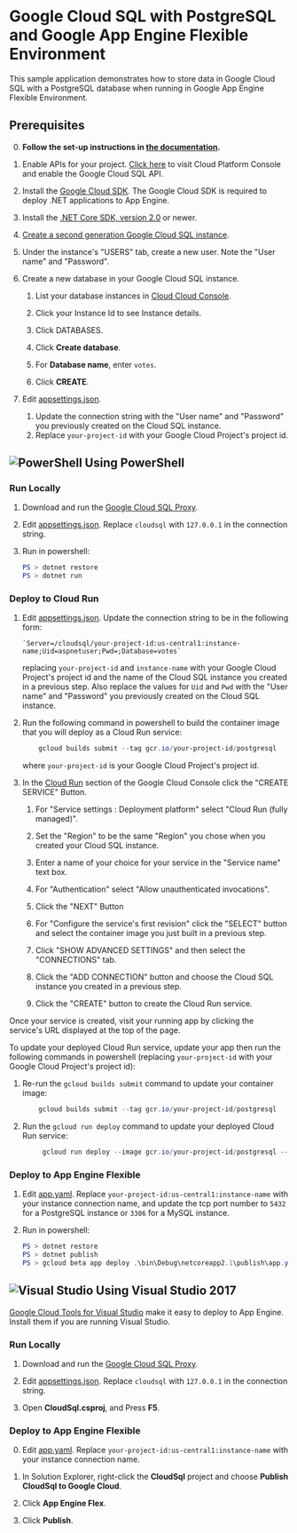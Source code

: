 # Google Cloud SQL with PostgreSQL and Google App Engine Flexible Environment

This sample application demonstrates how to store data in Google Cloud SQL
with a PostgreSQL database when running in Google App Engine Flexible Environment.

## Prerequisites

0.  **Follow the set-up instructions in [the documentation](https://cloud.google.com/dotnet/docs/setup).**
  
1.  Enable APIs for your project.
    [Click here](https://console.cloud.google.com/flows/enableapi?apiid=sqladmin.googleapis.com&showconfirmation=true)
    to visit Cloud Platform Console and enable the Google Cloud SQL API.

2.  Install the [Google Cloud SDK](https://cloud.google.com/sdk/).  The Google Cloud SDK
    is required to deploy .NET applications to App Engine.

3.  Install the [.NET Core SDK, version 2.0](https://github.com/dotnet/core/blob/master/release-notes/download-archives/2.0.5-download.md)
    or newer.

4.  [Create a second generation Google Cloud SQL instance](
    https://cloud.google.com/sql/docs/postgres/create-instance).

6.  Under the instance's "USERS" tab, create a new user. Note the "User name" and "Password".

7.  Create a new database in your Google Cloud SQL instance.
    
    1.  List your database instances in [Cloud Cloud Console](
        https://console.cloud.google.com/sql/instances/).
    
    2.  Click your Instance Id to see Instance details.

    3.  Click DATABASES.

    4.  Click **Create database**.

    2.  For **Database name**, enter `votes`.

    3.  Click **CREATE**.


8.  Edit [appsettings.json](appsettings.json).  
    1. Update the connection string
       with the "User name" and "Password" you previously created on the Cloud SQL instance.
    2. Replace `your-project-id` with your Google Cloud Project's project id.

## ![PowerShell](../.resources/powershell.png) Using PowerShell

### Run Locally

1.  Download and run the [Google Cloud SQL Proxy](https://cloud.google.com/sql/docs/mysql/sql-proxy).

2.  Edit [appsettings.json](appsettings.json).  Replace `cloudsql` with `127.0.0.1` in the connection string.

3.  Run in powershell:

    ```psm1
    PS > dotnet restore
    PS > dotnet run
    ```

### Deploy to Cloud Run

1.  Edit [appsettings.json](appsettings.json).  Update the connection string to be in the following
    form:
        
        `Server=/cloudsql/your-project-id:us-central1:instance-name;Uid=aspnetuser;Pwd=;Database=votes`
    
    replacing `your-project-id` and `instance-name` with your Google Cloud Project's project id and 
    the name of the Cloud SQL instance you created in a previous step. Also replace the values for
    `Uid` and `Pwd` with the "User name" and "Password" you previously created on the Cloud SQL instance.

2.  Run the following command in powershell to build the container image that you will deploy as a Cloud Run service:

    ```psm1    
        gcloud builds submit --tag gcr.io/your-project-id/postgresql
    ```
    where `your-project-id` is your Google Cloud Project's project id.

3.  In the [Cloud Run](https://console.cloud.google.com/run) section of the Google Cloud Console
    click the "CREATE SERVICE" Button.
    1.  For "Service settings : Deployment platform" select "Cloud Run (fully managed)".

    2.  Set the "Region" to be the same "Region" you chose when you created your Cloud SQL instance.

    3.  Enter a name of your choice for your service in the "Service name" text box.

    4.  For "Authentication" select "Allow unauthenticated invocations".

    5.  Click the "NEXT" Button

    6.  For "Configure the service's first revision" click the "SELECT" button and select the container image
        you just built in a previous  step.

    7.  Click "SHOW ADVANCED SETTINGS" and then select the "CONNECTIONS" tab.

    8.  Click the "ADD CONNECTION" button and choose the Cloud SQL instance you created in a previous step.

    9.  Click the "CREATE" button to create the Cloud Run service.

Once your service is created, visit your running app by clicking the service's URL displayed at the top of the page.

To update your deployed Cloud Run service, update your app then run the following commands in powershell
(replacing `your-project-id` with your Google Cloud Project's project id):
1.  Re-run the `gcloud builds submit` command to update your container image:

    ```psm1    
        gcloud builds submit --tag gcr.io/your-project-id/postgresql
    ```

2. Run the `gcloud run deploy` command to update your deployed Cloud Run service:

    ```psm1
         gcloud run deploy --image gcr.io/your-project-id/postgresql --platform managed
    ```


### Deploy to App Engine Flexible

1.  Edit [app.yaml](app.yaml).  Replace `your-project-id:us-central1:instance-name`
    with your instance connection name, and update the tcp port number to 
    `5432` for a PostgreSQL instance or `3306` for a MySQL instance.

2.  Run in powershell:

    ```psm1
    PS > dotnet restore
    PS > dotnet publish
    PS > gcloud beta app deploy .\bin\Debug\netcoreapp2.1\publish\app.yaml
    ```

## ![Visual Studio](../.resources/visual-studio.png) Using Visual Studio 2017

[Google Cloud Tools for Visual Studio](
https://marketplace.visualstudio.com/items?itemName=GoogleCloudTools.GoogleCloudPlatformExtensionforVisualStudio)
make it easy to deploy to App Engine.  Install them if you are running Visual Studio.

### Run Locally

1.  Download and run the [Google Cloud SQL Proxy](https://cloud.google.com/sql/docs/mysql/sql-proxy).

2.  Edit [appsettings.json](appsettings.json).  Replace `cloudsql` with `127.0.0.1` in the connection string.

3.  Open **CloudSql.csproj**, and Press **F5**.

### Deploy to App Engine Flexible

0.  Edit [app.yaml](app.yaml).  Replace `your-project-id:us-central1:instance-name`
    with your instance connection name.

1.  In Solution Explorer, right-click the **CloudSql** project and choose **Publish CloudSql to Google Cloud**.

2.  Click **App Engine Flex**.

3.  Click **Publish**.
